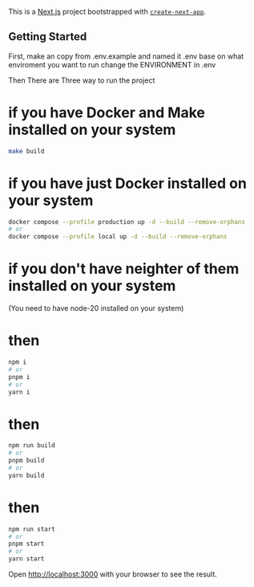 This is a [Next.js](https://nextjs.org) project bootstrapped with [`create-next-app`](https://nextjs.org/docs/app/api-reference/cli/create-next-app).

## Getting Started

First, make an copy from .env.example and named it .env
base on what enviroment you want to run change the ENVIRONMENT in .env

Then There are Three way to run the project

# if you have Docker and Make installed on your system
```bash
make build
```
# if you have just Docker installed on your system
```bash
docker compose --profile production up -d --build --remove-orphans
# or
docker compose --profile local up -d --build --remove-orphans
```
# if you don't have neighter of them installed on your system
(You need to have node-20 installed on your system)

# then
```bash
npm i
# or
pnpm i
# or
yarn i
```

# then
```bash
npm run build
# or
pnpm build
# or
yarn build
```

# then
```bash
npm run start
# or
pnpm start
# or
yarn start
```

Open [http://localhost:3000](http://localhost:3000) with your browser to see the result.